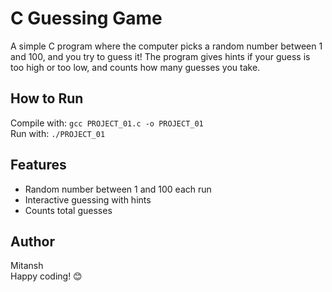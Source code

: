 # C Guessing Game

A simple C program where the computer picks a random number between 1 and 100, and you try to guess it! The program gives hints if your guess is too high or too low, and counts how many guesses you take.

## How to Run

Compile with: `gcc PROJECT_01.c -o PROJECT_01`  
Run with: `./PROJECT_01`

## Features

- Random number between 1 and 100 each run  
- Interactive guessing with hints  
- Counts total guesses  

## Author

Mitansh  
Happy coding! 😊

